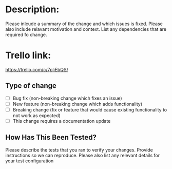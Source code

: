 # Description:

Please inlcude a summary of the change and which issues is fixed. Please also include relavant motivation and context. List any dependencies that are required fo change.

# Trello link:

https://trello.com/c/7pliEbQS/<Edit This>

## Type of change

- [ ] Bug fix (non-breaking change which fixes an issue)
- [ ] New feature (non-breaking change which adds functionality)
- [ ] Breaking change (fix or feature that would cause existing functionality to not work as expected)
- [ ] This change requires a documentation update

## How Has This Been Tested?

Please describe the tests that you ran to verify your changes. Provide instructions so we can reproduce. Please also list any relevant details for your test configuration
